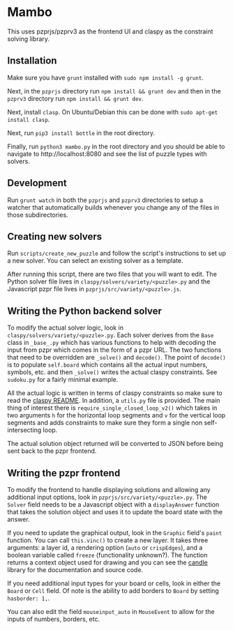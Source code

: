 # Mambo

This uses pzprjs/pzprv3 as the frontend UI and claspy as the constraint solving library.

## Installation
Make sure you have `grunt` installed with `sudo npm install -g grunt`.

Next, in the `pzprjs` directory run `npm install && grunt dev` and then in the `pzprv3` directory run `npm install && grunt dev`.

Next, install `clasp`. On Ubuntu/Debian this can be done with `sudo apt-get install clasp`.

Next, run `pip3 install bottle` in the root directory.

Finally, run `python3 mambo.py` in the root directory and you should be able to navigate to http://localhost:8080 and see the list of puzzle types with solvers.

## Development
Run `grunt watch` in both the `pzprjs` and `pzprv3` directories to setup a watcher that automatically builds whenever you change any of the files in those subdirectories.

## Creating new solvers
Run `scripts/create_new_puzzle` and follow the script's instructions to set up a new solver. You can select an existing solver as a template.

After running this script, there are two files that you will want to edit. The Python solver file lives in `claspy/solvers/variety/<puzzle>.py` and the Javascript pzpr file lives in `pzprjs/src/variety/<puzzle>.js`.

## Writing the Python backend solver
To modify the actual solver logic, look in `claspy/solvers/variety/<puzzle>.py`. Each solver derives from the `Base` class in `_base_.py` which has various functions to help with decoding the input from pzpr which comes in the form of a pzpr URL. The two functions that need to be overridden are `_solve()` and `decode()`. The point of `decode()` is to populate `self.board` which contains all the actual input numbers, symbols, etc. and then `_solve()` writes the actual claspy constraints. See `sudoku.py` for a fairly minimal example.

All the actual logic is written in terms of claspy constraints so make sure to read the [claspy README](https://github.com/danyq/claspy). In addition, a `utils.py` file is provided. The main thing of interest there is `require_single_closed_loop_v2()` which takes in two arguments `h` for the horizontal loop segments and `v` for the vertical loop segments and adds constraints to make sure they form a single non self-intersecting loop.

The actual solution object returned will be converted to JSON before being sent back to the pzpr frontend.

## Writing the pzpr frontend
To modify the frontend to handle displaying solutions and allowing any additional input options, look in `pzprjs/src/variety/<puzzle>.py`. The `Solver` field needs to be a Javascript object with a `displayAnswer` function that takes the solution object and uses it to update the board state with the answer.

If you need to update the graphical output, look in the `Graphic` field's `paint` function. You can call `this.vinc()` to create a new layer. It takes three arguments: a layer id, a rendering option (`auto` or `crispEdges`), and a boolean variable called `freeze` (functionality unknown?). The function returns a context object used for drawing and you can see the [candle](https://github.com/sabo2/candle) library for the documentation and source code.

If you need additional input types for your board or cells, look in either the `Board` or `Cell` field. Of note is the ability to add borders to `Board` by setting `hasborder: 1,`.

You can also edit the field `mouseinput_auto` in `MouseEvent` to allow for the inputs of numbers, borders, etc.

